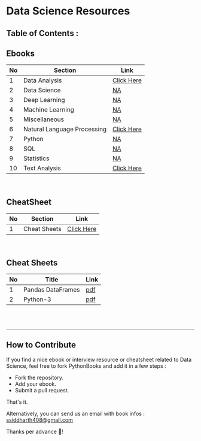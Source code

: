 # Data Science Resources

## Table of Contents :

## Ebooks

No | Section | Link
--- | --- | ---
1 | Data Analysis | [Click Here](#data-analysis)
2 | Data Science | [NA]()
3 | Deep Learning | [NA]() 
4 | Machine Learning | [NA]()
5 | Miscellaneous | [NA]()
6 | Natural Language Processing | [Click Here](#natural-language-processing)
7 | Python | [NA]()
8 | SQL | [NA]()
9 | Statistics | [NA]()
10 | Text Analysis | [Click Here](#text-analysis)

<br>

## CheatSheet

No | Section | Link
--- | --- | ---
1 | Cheat Sheets | [Click Here](#cheat-sheets)

<br>

## Cheat Sheets

No | Title | Link
--- | --- | ---
1 | Pandas DataFrames | [pdf](https://github.com/data-science-projects-and-resources/Data-Science-EBooks/blob/main/Cheat%20Sheets/Pandas%20DataFrame.pdf)
2 | Python-3 | [pdf](https://github.com/data-science-projects-and-resources/Data-Science-EBooks/blob/main/Cheat%20Sheets/python3.pdf)


<br>
<br>

---

## How to Contribute


If you find a nice ebook or interview resource or cheatsheet related to Data Science, feel free to fork PythonBooks and add it in a few steps :

- Fork the repository.
- Add your ebook.
- Submit a pull request.

That's it.

Alternatively, you can send us an email with book infos : ssiddharth408@gmail.com

Thanks per advance 💙!